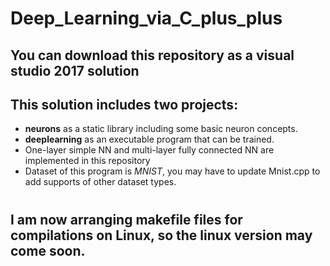 # Deep_Learning_via_C_plus_plus
## You can download this repository as a visual studio 2017 solution
## This solution includes two projects:
- **neurons** as a static library including some basic neuron concepts.
- **deeplearning** as an executable program that can be trained.
- One-layer simple NN and multi-layer fully connected NN are implemented in this repository
- Dataset of this program is *MNIST*, you may have to update Mnist.cpp to add supports of other dataset types.
#
## I am now arranging makefile files for compilations on Linux, so the linux version may come soon.
